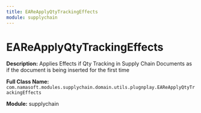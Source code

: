 ```yaml
---
title: EAReApplyQtyTrackingEffects
module: supplychain
---
```


# EAReApplyQtyTrackingEffects

**Description:** Applies Effects if Qty Tracking in Supply Chain Documents as if the document is being inserted for the first time

**Full Class Name:** `com.namasoft.modules.supplychain.domain.utils.plugnplay.EAReApplyQtyTrackingEffects`

**Module:** supplychain

